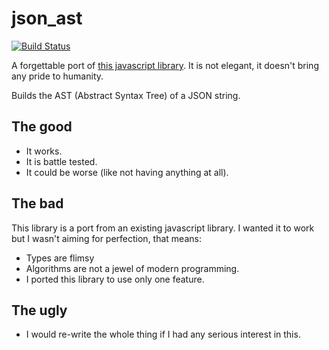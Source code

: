 # json_ast

[![Build Status](https://travis-ci.org/javiercbk/json_ast.svg?branch=master)](https://travis-ci.org/javiercbk/json_ast)

A forgettable port of [this javascript library](https://github.com/vtrushin/json-to-ast). It is not elegant, it doesn't bring any pride to humanity.

Builds the AST (Abstract Syntax Tree) of a JSON string.

## The good

* It works.
* It is battle tested.
* It could be worse (like not having anything at all).

## The bad

This library is a port from an existing javascript library. I wanted it to work but I wasn't aiming for perfection, that means:

* Types are flimsy
* Algorithms are not a jewel of modern programming.
* I ported this library to use only one feature.

## The ugly

* I would re-write the whole thing if I had any serious interest in this.
